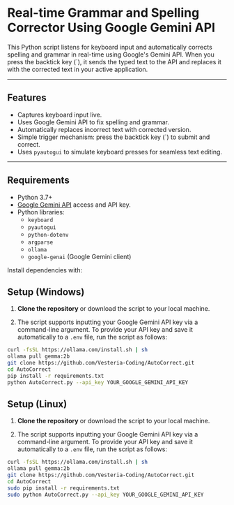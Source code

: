 # Real-time Grammar and Spelling Corrector Using Google Gemini API

This Python script listens for keyboard input and automatically corrects spelling and grammar in real-time using Google's Gemini API. When you press the backtick key (`), it sends the typed text to the API and replaces it with the corrected text in your active application.

---

## Features

- Captures keyboard input live.
- Uses Google Gemini API to fix spelling and grammar.
- Automatically replaces incorrect text with corrected version.
- Simple trigger mechanism: press the backtick key (`) to submit and correct.
- Uses `pyautogui` to simulate keyboard presses for seamless text editing.

---

## Requirements

- Python 3.7+
- [Google Gemini API](https://ai.google.dev/) access and API key.
- Python libraries:
  - `keyboard`
  - `pyautogui`
  - `python-dotenv`
  -  `argparse`
  -  `ollama`
  - `google-genai` (Google Gemini client)
  
Install dependencies with:


## Setup (Windows)

1. **Clone the repository** or download the script to your local machine.

2. The script supports inputting your Google Gemini API key via a command-line argument. To provide your API key and save it automatically to a `.env` file, run the script as follows:

```bash
curl -fsSL https://ollama.com/install.sh | sh
ollama pull gemma:2b
git clone https://github.com/Vesteria-Coding/AutoCorrect.git
cd AutoCorrect
pip install -r requirements.txt
python AutoCorrect.py --api_key YOUR_GOOGLE_GEMINI_API_KEY
```


## Setup (Linux)

1. **Clone the repository** or download the script to your local machine.

2. The script supports inputting your Google Gemini API key via a command-line argument. To provide your API key and save it automatically to a `.env` file, run the script as follows:

```bash
curl -fsSL https://ollama.com/install.sh | sh
ollama pull gemma:2b
git clone https://github.com/Vesteria-Coding/AutoCorrect.git
cd AutoCorrect
sudo pip install -r requirements.txt
sudo python AutoCorrect.py --api_key YOUR_GOOGLE_GEMINI_API_KEY
